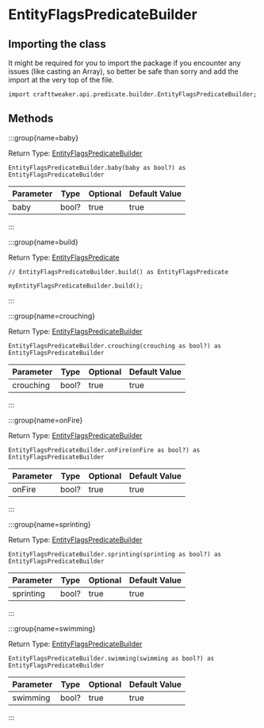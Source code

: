 # EntityFlagsPredicateBuilder

## Importing the class

It might be required for you to import the package if you encounter any issues (like casting an Array), so better be safe than sorry and add the import at the very top of the file.
```zenscript
import crafttweaker.api.predicate.builder.EntityFlagsPredicateBuilder;
```


## Methods

:::group{name=baby}

Return Type: [EntityFlagsPredicateBuilder](/vanilla/api/predicate/builder/EntityFlagsPredicateBuilder)

```zenscript
EntityFlagsPredicateBuilder.baby(baby as bool?) as EntityFlagsPredicateBuilder
```

| Parameter | Type  | Optional | Default Value |
|-----------|-------|----------|---------------|
| baby      | bool? | true     | true          |


:::

:::group{name=build}

Return Type: [EntityFlagsPredicate](/vanilla/api/predicate/EntityFlagsPredicate)

```zenscript
// EntityFlagsPredicateBuilder.build() as EntityFlagsPredicate

myEntityFlagsPredicateBuilder.build();
```

:::

:::group{name=crouching}

Return Type: [EntityFlagsPredicateBuilder](/vanilla/api/predicate/builder/EntityFlagsPredicateBuilder)

```zenscript
EntityFlagsPredicateBuilder.crouching(crouching as bool?) as EntityFlagsPredicateBuilder
```

| Parameter | Type  | Optional | Default Value |
|-----------|-------|----------|---------------|
| crouching | bool? | true     | true          |


:::

:::group{name=onFire}

Return Type: [EntityFlagsPredicateBuilder](/vanilla/api/predicate/builder/EntityFlagsPredicateBuilder)

```zenscript
EntityFlagsPredicateBuilder.onFire(onFire as bool?) as EntityFlagsPredicateBuilder
```

| Parameter | Type  | Optional | Default Value |
|-----------|-------|----------|---------------|
| onFire    | bool? | true     | true          |


:::

:::group{name=sprinting}

Return Type: [EntityFlagsPredicateBuilder](/vanilla/api/predicate/builder/EntityFlagsPredicateBuilder)

```zenscript
EntityFlagsPredicateBuilder.sprinting(sprinting as bool?) as EntityFlagsPredicateBuilder
```

| Parameter | Type  | Optional | Default Value |
|-----------|-------|----------|---------------|
| sprinting | bool? | true     | true          |


:::

:::group{name=swimming}

Return Type: [EntityFlagsPredicateBuilder](/vanilla/api/predicate/builder/EntityFlagsPredicateBuilder)

```zenscript
EntityFlagsPredicateBuilder.swimming(swimming as bool?) as EntityFlagsPredicateBuilder
```

| Parameter | Type  | Optional | Default Value |
|-----------|-------|----------|---------------|
| swimming  | bool? | true     | true          |


:::


